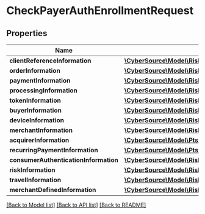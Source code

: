 # CheckPayerAuthEnrollmentRequest

## Properties
Name | Type | Description | Notes
------------ | ------------- | ------------- | -------------
**clientReferenceInformation** | [**\CyberSource\Model\Riskv1authenticationsetupsClientReferenceInformation**](Riskv1authenticationsetupsClientReferenceInformation.md) |  | [optional] 
**orderInformation** | [**\CyberSource\Model\Riskv1authenticationsOrderInformation**](Riskv1authenticationsOrderInformation.md) |  | [optional] 
**paymentInformation** | [**\CyberSource\Model\Riskv1authenticationsPaymentInformation**](Riskv1authenticationsPaymentInformation.md) |  | [optional] 
**processingInformation** | [**\CyberSource\Model\Riskv1authenticationsetupsProcessingInformation**](Riskv1authenticationsetupsProcessingInformation.md) |  | [optional] 
**tokenInformation** | [**\CyberSource\Model\Riskv1authenticationsetupsTokenInformation**](Riskv1authenticationsetupsTokenInformation.md) |  | [optional] 
**buyerInformation** | [**\CyberSource\Model\Riskv1authenticationsBuyerInformation**](Riskv1authenticationsBuyerInformation.md) |  | [optional] 
**deviceInformation** | [**\CyberSource\Model\Riskv1authenticationsDeviceInformation**](Riskv1authenticationsDeviceInformation.md) |  | [optional] 
**merchantInformation** | [**\CyberSource\Model\Riskv1decisionsMerchantInformation**](Riskv1decisionsMerchantInformation.md) |  | [optional] 
**acquirerInformation** | [**\CyberSource\Model\Ptsv2paymentsAcquirerInformation**](Ptsv2paymentsAcquirerInformation.md) |  | [optional] 
**recurringPaymentInformation** | [**\CyberSource\Model\Ptsv2paymentsRecurringPaymentInformation**](Ptsv2paymentsRecurringPaymentInformation.md) |  | [optional] 
**consumerAuthenticationInformation** | [**\CyberSource\Model\Riskv1decisionsConsumerAuthenticationInformation**](Riskv1decisionsConsumerAuthenticationInformation.md) |  | [optional] 
**riskInformation** | [**\CyberSource\Model\Riskv1authenticationsRiskInformation**](Riskv1authenticationsRiskInformation.md) |  | [optional] 
**travelInformation** | [**\CyberSource\Model\Riskv1authenticationsTravelInformation**](Riskv1authenticationsTravelInformation.md) |  | [optional] 
**merchantDefinedInformation** | [**\CyberSource\Model\Riskv1decisionsMerchantDefinedInformation[]**](Riskv1decisionsMerchantDefinedInformation.md) |  | [optional] 

[[Back to Model list]](../README.md#documentation-for-models) [[Back to API list]](../README.md#documentation-for-api-endpoints) [[Back to README]](../README.md)


